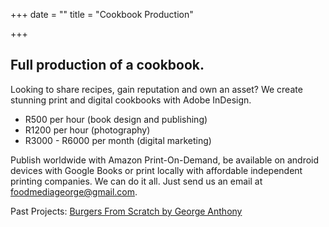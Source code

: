 +++
date = ""
title = "Cookbook Production"

+++
## Full production of a cookbook.

Looking to share recipes, gain reputation and own an asset? We create stunning print and digital cookbooks with Adobe InDesign. 

* R500 per hour (book design and publishing)
* R1200 per hour (photography)
* R3000 - R6000 per month (digital marketing)

Publish worldwide with Amazon Print-On-Demand, be available on android devices with Google Books or print locally with affordable independent printing companies. We can do it all. Just send us an email at foodmediageorge@gmail.com.

Past Projects: [Burgers From Scratch by George Anthony](https://burgersfromscratch.company.site/)